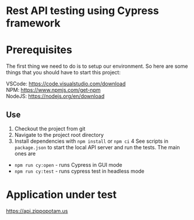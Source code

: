 # Rest API testing using Cypress framework

# Prerequisites

The first thing we need to do is to setup our environment. So here are some things that you should have to start this project:

VSCode: https://code.visualstudio.com/download </br>
NPM: https://www.npmjs.com/get-npm </br>
NodeJS: https://nodejs.org/en/download

## Use

1. Checkout the project from git
2. Navigate to the project root directory
3. Install dependencies with `npm install` or `npm ci`
4  See scripts in `package.json` to start the local API server and run the tests. The main ones are
* `npm run cy:open` - runs Cypress in GUI mode
* `npm run cy:test` - runs cypress test in headless mode
    
# Application under test

https://api.zippopotam.us
